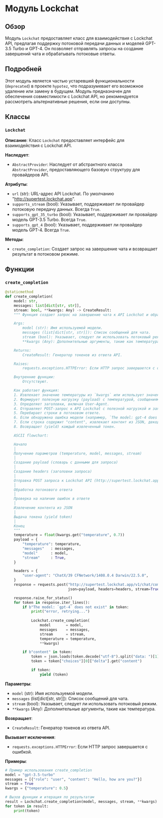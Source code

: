 # Модуль Lockchat

## Обзор

Модуль `Lockchat` предоставляет класс для взаимодействия с Lockchat API, предлагая поддержку потоковой передачи данных и моделей GPT-3.5 Turbo и GPT-4. Он позволяет отправлять запросы на создание завершений чата и обрабатывать потоковые ответы.

## Подробней

Этот модуль является частью устаревшей функциональности (`deprecated`) в проекте `hypotez`, что подразумевает его возможное удаление или замену в будущем. Модуль предназначен для обеспечения совместимости с Lockchat API, но рекомендуется рассмотреть альтернативные решения, если они доступны.

## Классы

### `Lockchat`

**Описание**: Класс `Lockchat` предоставляет интерфейс для взаимодействия с Lockchat API.

**Наследует**:
- `AbstractProvider`: Наследует от абстрактного класса `AbstractProvider`, предоставляющего базовую структуру для провайдеров API.

**Атрибуты**:
- `url` (str): URL-адрес API Lockchat. По умолчанию "http://supertest.lockchat.app".
- `supports_stream` (bool): Указывает, поддерживает ли провайдер потоковую передачу данных. Всегда `True`.
- `supports_gpt_35_turbo` (bool): Указывает, поддерживает ли провайдер модель GPT-3.5 Turbo. Всегда `True`.
- `supports_gpt_4` (bool): Указывает, поддерживает ли провайдер модель GPT-4. Всегда `True`.

**Методы**:
- `create_completion`: Создает запрос на завершение чата и возвращает результат в потоковом режиме.

## Функции

### `create_completion`

```python
@staticmethod
def create_completion(
    model: str,
    messages: list[dict[str, str]],
    stream: bool, **kwargs: Any) -> CreateResult:
    """ Функция создает запрос на завершение чата к API Lockchat и обрабатывает потоковый ответ.

    Args:
        model (str): Имя используемой модели.
        messages (list[dict[str, str]]): Список сообщений для чата.
        stream (bool): Указывает, следует ли использовать потоковый режим.
        **kwargs (Any): Дополнительные аргументы, такие как температура.

    Returns:
        CreateResult: Генератор токенов из ответа API.

    Raises:
        requests.exceptions.HTTPError: Если HTTP запрос завершается с ошибкой.

    Внутренние функции:
        Отсутствуют.

    Как работает функция:
    1. Извлекает значение температуры из `kwargs` или использует значение по умолчанию 0.7.
    2. Формирует полезную нагрузку (payload) с температурой, сообщениями, моделью и параметром потоковой передачи.
    3. Определяет заголовки, включая User-Agent.
    4. Отправляет POST-запрос к API Lockchat с полезной нагрузкой и заголовками, устанавливая stream=True для потоковой передачи.
    5. Перебирает строки в потоковом ответе.
    6. Если обнаружена ошибка модели (например, `The model: gpt-4 does not exist`), выводит сообщение об ошибке и повторяет вызов `create_completion`.
    7. Если строка содержит "content", извлекает контент из JSON, декодирует его и извлекает текст из поля "content".
    8. Возвращает (yield) каждый извлеченный токен.

    ASCII flowchart:

    Начало
    │
    Получение параметров (temperature, model, messages, stream)
    │
    Создание payload (словарь с данными для запроса)
    │
    Создание headers (заголовки запроса)
    │
    Отправка POST запроса к Lockchat API (http://supertest.lockchat.app/v1/chat/completions)
    │
    Обработка потокового ответа
    │
    Проверка на наличие ошибок в ответе
    │
    Извлечение контента из JSON
    │
    Выдача токена (yield token)
    │
    Конец
    """
    temperature = float(kwargs.get("temperature", 0.7))
    payload = {
        "temperature": temperature,
        "messages"   : messages,
        "model"      : model,
        "stream"     : True,
    }

    headers = {
        "user-agent": "ChatX/39 CFNetwork/1408.0.4 Darwin/22.5.0",
    }
    response = requests.post("http://supertest.lockchat.app/v1/chat/completions",
                             json=payload, headers=headers, stream=True)

    response.raise_for_status()
    for token in response.iter_lines():
        if b"The model: `gpt-4` does not exist" in token:
            print("error, retrying...")
            
            Lockchat.create_completion(
                model       = model,
                messages    = messages,
                stream      = stream,
                temperature = temperature,
                **kwargs)

        if b"content" in token:
            token = json.loads(token.decode("utf-8").split("data: ")[1])
            token = token["choices"][0]["delta"].get("content")

            if token:
                yield (token)
```

**Параметры**:
- `model` (str): Имя используемой модели.
- `messages` (list[dict[str, str]]): Список сообщений для чата.
- `stream` (bool): Указывает, следует ли использовать потоковый режим.
- `**kwargs` (Any): Дополнительные аргументы, такие как температура.

**Возвращает**:
- `CreateResult`: Генератор токенов из ответа API.

**Вызывает исключения**:
- `requests.exceptions.HTTPError`: Если HTTP запрос завершается с ошибкой.

**Примеры**:

```python
# Пример использования create_completion
model = "gpt-3.5-turbo"
messages = [{"role": "user", "content": "Hello, how are you?"}]
stream = True
kwargs = {"temperature": 0.5}

# Вызов функции и итерация по результатам
result = Lockchat.create_completion(model, messages, stream, **kwargs)
for token in result:
    print(token)